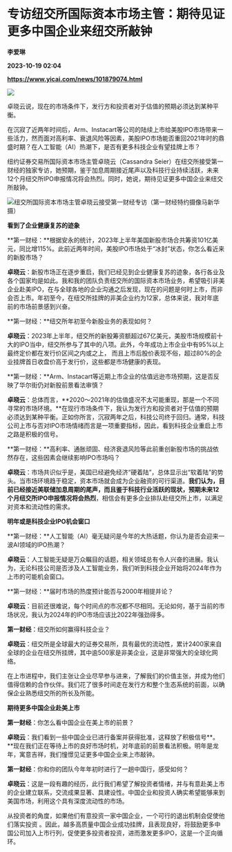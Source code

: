 # 专访纽交所国际资本市场主管：期待见证更多中国企业来纽交所敲钟
**李爱琳**

**2023-10-19 02:04**

**https://www.yicai.com/news/101879074.html**

![](https://imgcdn.yicai.com/uppics/slides/2023/10/3ba499024a1b79406c10dd0109f8182b.jpg)

卓晓云说，现在的市场条件下，发行方和投资者对于估值的预期必须达到某种平衡。

在沉寂了近两年时间后，Arm、Instacart等公司的陆续上市给美股IPO市场带来一些活力，然而面对高利率、衰退风险等因素，美股IPO市场能否重回2021年时的鼎盛时期？在人工智能（AI）热潮下，是否有更多科技企业有望挂牌上市？

纽约证券交易所国际资本市场主管卓晓云（Cassandra Seier）在纽交所接受第一财经的独家专访，她预期，鉴于加息周期接近尾声以及科技行业持续活跃，未来12个月纽交所IPO申报情况将会热烈。同时，她说，期待见证更多中国企业来纽交所敲钟。

![纽交所国际资本市场主管卓晓云接受第一财经专访（第一财经特约摄像马新华摄）](https://imgcdn.yicai.com/uppics/images/2023/10/f944ae873c69eebb2f40b71705bf67e9.jpg)

**看到了企业健康复苏的迹象**

**第一财经：**根据安永的统计，2023年上半年美国新股市场合共筹资101亿美元，同比增115%。此前近两年时间，美股IPO市场处于“冰封”状态，你怎么看近来的新股市场？

**卓晓云**：新股市场正在逐步重启，我们已经见到企业健康复苏的迹象，各行各业及各个国家均是如此。我和我的团队负责纽交所的国际资本市场业务，希望吸引非美企业赴美IPO，在与全球各地的企业沟通之后发现，现在的问题是何时上市，而非会否上市。年初至今，在纽交所挂牌的非美企业约为12家，总体来说，我对年底前的市场前景感到兴奋。

**第一财经：**纽交所年初至今新股业务的表现如何？

**卓晓云**：2023年上半年，纽交所的新股筹资额超过67亿美元，美股市场规模前十大的IPO当中，纽交所参与了其中的八项。此外，今年成功上市企业中有95%以上最终定价都在发行价区间之内或之上， 而且上市后股价表现不俗，超过80%的企业挂牌首日收盘价高于发行价，这些都是市场健康的表现。

**第一财经：**Arm、Instacart等近期上市企业的估值远逊市场预期，这是否反映了华尔街仍对新股前景看法审慎？

**卓晓云**：总体而言，**2020～2021年的估值盛况不太可能重现，那是一个不同寻常的市场环境。**在现行市场条件下，我认为发行方和投资者对于估值的预期必须达到某种平衡。正如你所言，沉寂两年之后，科技公司终于回归。通常，科技公司上市与否对IPO市场情绪而言是一项重要指标，因此，看到科技企业重启上市之路是积极的信号。

**第一财经：**高利率、通胀顽固、经济衰退风险等此前重创新股市场的挑战依然存在，这些因素会继续影响IPO市场吗？

**卓晓云**：市场共识似乎是，美国已经避免经济“硬着陆”，总体显示出“软着陆”的势头。当市场环境趋于稳定，资本市场就会成为企业融资的可行渠道。**我们认为，目前已经接近美联储加息周期的尾声，而且鉴于科技行业活跃的现状，预期未来12个月纽交所IPO申报情况将会热烈**，相信会有更多企业排队赴纽交所上市，以满足对资本和流动性的需求。

**明年或是科技企业IPO机会窗口**

**第一财经：**人工智能（AI）毫无疑问是今年的大热话题，你认为是否会迎来一波AI领域的IPO热潮？

**卓晓云**：人工智能无疑是万众瞩目的话题，相关领域总有令人兴奋的进展。我认为，无论科技公司是否涉及人工智能业务，我们听到科技企业开始将2024年作为上市的可能机会窗口。

**第一财经：**届时市场的热度预计能否与2000年相提并论？

**卓晓云**：目前还很难说，每个时间点的市况都不尽相同。无论如何，基于当前的市场状况，我认为2024年的IPO市场应该比2022年强劲得多。

**第一财经**：纽交所如何赢得科技企业？

**卓晓云**：纽交所是全球最大的证券交易所，具有最优的流动性，累计2400家来自全球的企业在纽交所挂牌，其中逾500家是非美企业，这是非常强大的全球化网络。

在上市进程中，我们主张让企业尽早参与进来，了解我们的价值主张，并成为他们值得信赖的合作伙伴。我们花了很多时间走在发行方和整个生态系统的前面，以确保企业熟悉纽交所的所长及所能。

**期待更多中国企业赴美上市**

**第一财经**：你怎么看中国企业在美上市的前景？

**卓晓云**：我们看到一些中国企业已进行备案并获得批准，这释放了积极信号**。**现在我们正在等待上市的良好市场时机，对年底前的前景看法积极。明年是龙年，寓意吉祥，我们憧憬见证更多中国企业来上市敲钟。

**第一财经**：你和你的团队今年年初时进行了一趟中国行，感受如何？

**卓晓云**：这是一段有趣的经历，此行我们希望了解投资者情绪，并与有意赴美上市的企业建立联系，交流成果显著、具建设性。中国企业和投资人确实希望能够来到美国市场，利用这个具有深度流动性的市场。

从投资者的角度，如果他们有意投资一家中国企业，一个可行的退出机制会促使他们落实投资 。因此，越多高质量中国企业成功挂牌，且表现良好，将鼓励更多中国公司加入上市行列，促使更多投资者投资，进而激发更多IPO，这是一个正向循环。
